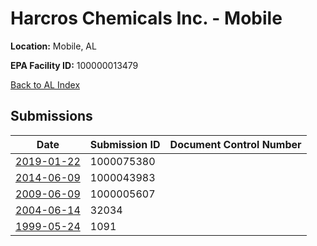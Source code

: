 # Harcros Chemicals Inc. - Mobile

**Location:** Mobile, AL

**EPA Facility ID:** 100000013479

[Back to AL Index](../../index.md)

## Submissions

| Date | Submission ID | Document Control Number |
|------|--------------|-------------------------|
| [2019-01-22](submissions/1000075380.md) | 1000075380 |  |
| [2014-06-09](submissions/1000043983.md) | 1000043983 |  |
| [2009-06-09](submissions/1000005607.md) | 1000005607 |  |
| [2004-06-14](submissions/32034.md) | 32034 |  |
| [1999-05-24](submissions/1091.md) | 1091 |  |
